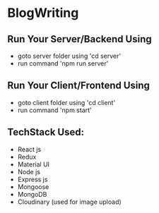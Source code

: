 # BlogWriting

## Run Your Server/Backend Using
* goto server folder using 'cd server'
* run command 'npm run server'

## Run Your Client/Frontend Using
* goto client folder using 'cd client'
* run command 'npm start'

## TechStack Used:
* React js
* Redux
* Material UI
* Node js
* Express js
* Mongoose
* MongoDB
* Cloudinary (used for image upload)
